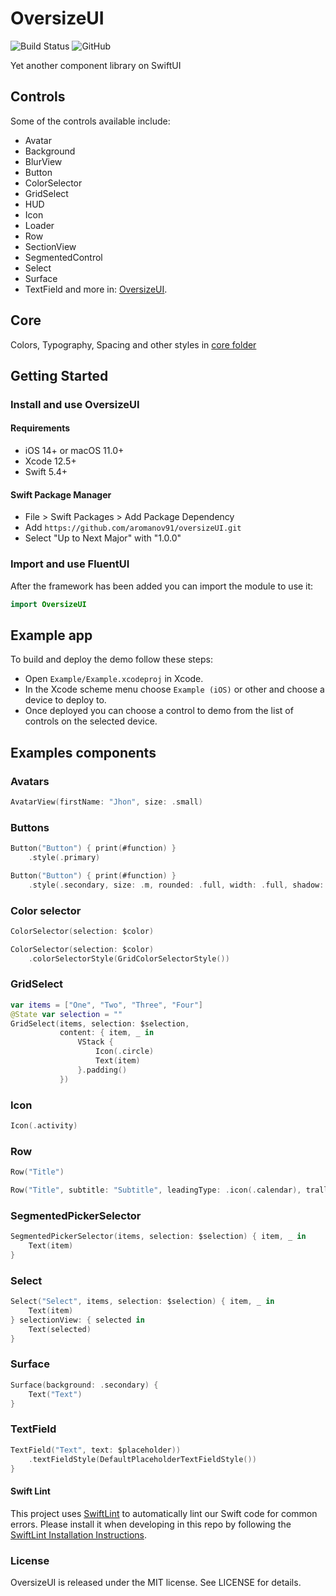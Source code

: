 # OversizeUI

![Build Status](https://github.com/aromanov91/oversizeUI/actions/workflows/ci/badge.svg)
![GitHub](https://img.shields.io/github/license/aromanov91/oversizeUI)

Yet another component library on SwiftUI

## Controls

Some of the controls available include:
- Avatar
- Background
- BlurView
- Button
- ColorSelector
- GridSelect
- HUD
- Icon
- Loader
- Row
- SectionView
- SegmentedControl
- Select
- Surface
- TextField
and more in: [OversizeUI](Sources/OversizeUI).

## Core

Colors, Typography, Spacing and other styles in [core folder](Sources/OversizeUI/Core)

## Getting Started
### Install and use OversizeUI

#### Requirements

- iOS 14+ or macOS 11.0+
- Xcode 12.5+
- Swift 5.4+

#### Swift Package Manager
- File > Swift Packages > Add Package Dependency
- Add `https://github.com/aromanov91/oversizeUI.git`
- Select "Up to Next Major" with "1.0.0"

### Import and use FluentUI
After the framework has been added you can import the module to use it:

```swift
import OversizeUI
```

## Example app

To build and deploy the demo follow these steps:
- Open `Example/Example.xcodeproj` in Xcode.
- In the Xcode scheme menu choose `Example (iOS)` or other and choose a device to deploy to.
- Once deployed you can choose a control to demo from the list of controls on the selected device.

## Examples components

### Avatars
```swift
AvatarView(firstName: "Jhon", size: .small)

```

### Buttons
```swift
Button("Button") { print(#function) }
    .style(.primary)
```

```swift
Button("Button") { print(#function) }
    .style(.secondary, size: .m, rounded: .full, width: .full, shadow: true)
```

### Color selector
```swift
ColorSelector(selection: $color)
```

```swift
ColorSelector(selection: $color)
    .colorSelectorStyle(GridColorSelectorStyle())
```

### GridSelect
```swift
var items = ["One", "Two", "Three", "Four"]
@State var selection = ""
GridSelect(items, selection: $selection,
           content: { item, _ in
               VStack {
                   Icon(.circle)
                   Text(item)
               }.padding()
           })

```

### Icon
```swift
Icon(.activity)

```

### Row
```swift
Row("Title")

```

```swift
Row("Title", subtitle: "Subtitle", leadingType: .icon(.calendar), trallingType: .radio(isOn: $control), paddingVertical: .small)

```

### SegmentedPickerSelector
```swift
SegmentedPickerSelector(items, selection: $selection) { item, _ in
    Text(item)
}
```

### Select
```swift
Select("Select", items, selection: $selection) { item, _ in
    Text(item)
} selectionView: { selected in
    Text(selected)
}
```

### Surface
```swift
Surface(background: .secondary) {
    Text("Text")
}
```

### TextField
```swift
TextField("Text", text: $placeholder))
    .textFieldStyle(DefaultPlaceholderTextFieldStyle())
}
```


#### Swift Lint
This project uses [SwiftLint](https://github.com/realm/SwiftLint) to automatically lint our Swift code for common errors. Please install it when developing in this repo by following the [SwiftLint Installation Instructions](https://realm.github.io/SwiftLint/).


### License

OversizeUI is released under the MIT license. See LICENSE for details.
